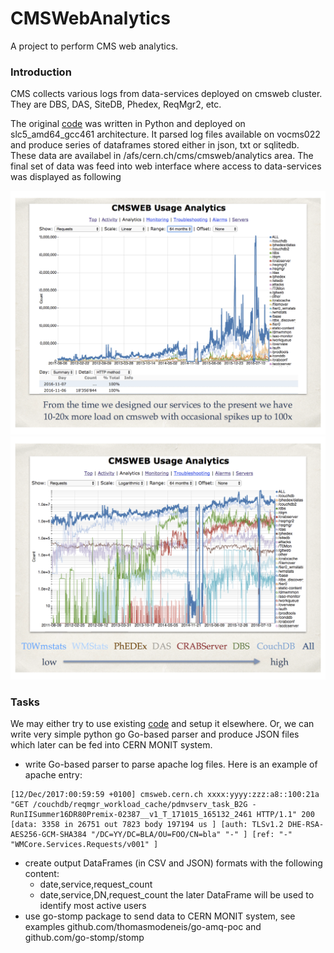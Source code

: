 # CMSWebAnalytics
A project to perform CMS web analytics.

### Introduction
CMS collects various logs from data-services deployed on cmsweb cluster.
They are DBS, DAS, SiteDB, Phedex, ReqMgr2, etc.

The original [code](https://github.com/dmwm/analytics) was written in Python
and deployed on slc5_amd64_gcc461 architecture. It parsed log files available
on vocms022 and produce series of dataframes stored either in json, txt or
sqlitedb. These data are availabel in /afs/cern.ch/cms/cmsweb/analytics
area. The final set of data was feed into web interface where access to
data-services was displayed as following

![access1](https://github.com/vkuznet/CMSWebAnalytics/blob/master/images/plot1.png)
![access2](https://github.com/vkuznet/CMSWebAnalytics/blob/master/images/plot2.png)

### Tasks
We may either try to use existing [code](https://github.com/dmwm/analytics) and
setup it elsewhere. Or, we can write very simple python go Go-based parser
and produce JSON files which later can be fed into CERN MONIT system.

- write Go-based parser to parse apache log files. Here is an example of apache
  entry:
```
[12/Dec/2017:00:59:59 +0100] cmsweb.cern.ch xxxx:yyyy:zzz:a8::100:21a "GET /couchdb/reqmgr_workload_cache/pdmvserv_task_B2G -RunIISummer16DR80Premix-02387__v1_T_171015_165132_2461 HTTP/1.1" 200 [data: 3358 in 26751 out 7823 body 197194 us ] [auth: TLSv1.2 DHE-RSA-AES256-GCM-SHA384 "/DC=YY/DC=BLA/OU=FOO/CN=bla" "-" ] [ref: "-" "WMCore.Services.Requests/v001" ]
```
- create output DataFrames (in CSV and JSON) formats with the following content:
  - date,service,request_count
  - date,service,DN,request_count
  the later DataFrame will be used to identify most active users
- use go-stomp package to send data to CERN MONIT system, see examples
  github.com/thomasmodeneis/go-amq-poc and github.com/go-stomp/stomp

